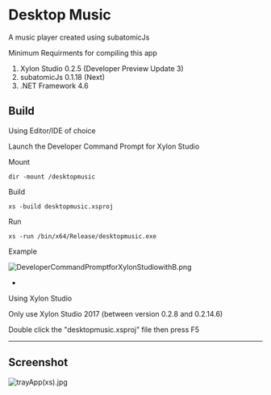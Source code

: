 # Desktop Music
A music player created using subatomicJs

Minimum Requirments for compiling this app

1. Xylon Studio 0.2.5 (Developer Preview Update 3)
2. subatomicJs 0.1.18 (Next)
3. .NET Framework 4.6

## Build
Using Editor/IDE of choice

Launch the Developer Command Prompt for Xylon Studio

Mount 
```
dir -mount /desktopmusic
```


Build
```
xs -build desktopmusic.xsproj
```


Run
```
xs -run /bin/x64/Release/desktopmusic.exe
```
Example

![DeveloperCommandPromptforXylonStudiowithB.png](http://s16.postimg.org/4agqbwhhh/Developer_Command_Prompt_for_Xylon_Studio_with_B.png)

-
Using Xylon Studio

Only use Xylon Studio 2017 (between version 0.2.8 and 0.2.14.6)

Double click the "desktopmusic.xsproj" file then press F5


---
## Screenshot
![trayApp(xs).jpg](https://s30.postimg.org/lp9os026p/tray_App_xs.jpg)
